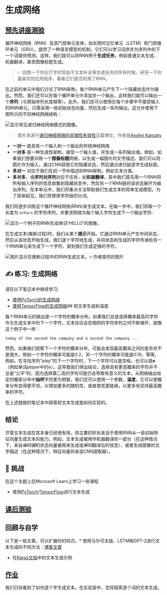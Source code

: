 # 生成网络

## [预先讲座测验](https://red-field-0a6ddfd03.1.azurestaticapps.net/quiz/117)

循环神经网络（RNN）及其门控单元变体，如长短时记忆单元（LSTM）和门控循环单元（GRU），提供了一种语言模型的机制，它们可以学习词序并为序列中的下一个词提供预测。这样，我们就可以将RNN用于**生成任务**，例如普通文本生成、机器翻译，甚至图像标题生成。

> ✅ 回想一下你在打字时受益于文本补全等生成任务的所有时候。研究一下你最喜欢的应用程序，看看它们是否利用了RNN。

在之前的单元中我们讨论了RNN架构，每个RNN单元产生下一个隐藏状态作为输出。然而，我们还可以在每个循环单元中添加另一个输出，这样我们就可以输出一个**序列**（与原始序列长度相等）。此外，我们还可以使用在每个步骤中不接受输入的RNN单元，只需采用一些初始状态向量，然后生成一系列输出。这允许使用下图所示的不同神经网络结构：

![显示常见递归神经网络模式的图像。](images/unreasonable-effectiveness-of-rnn.jpg)

> 图片来源于[递归神经网络的非理性有效性](http://karpathy.github.io/2015/05/21/rnn-effectiveness/)这篇博文，作者是[Andrej Karpaty](http://karpathy.github.io/)

* **一对一** 是具有一个输入和一个输出的传统神经网络
* **一对多** 是一种生成性架构，接受一个输入值，并生成一系列输出值。例如，如果我们想要训练一个**图像标题**网络，以生成一幅图片的文字描述，我们可以将图片作为输入，通过CNN获取它的隐藏状态，然后通过递归链逐字生成标题。
* **多对一** 对应于我们在前一节中描述的RNN架构，例如文本分类。
* **多对多**，或**序列对序列**对应于任务，如**机器翻译**，其中我们首先用一个RNN将所有输入序列的信息收集到隐藏状态中，然后另一个RNN链将该状态展开为输出序列。在本单元中，我们将重点关注帮助我们生成文本的简单生成模型。为了简单起见，我们将使用字符级的分词。

我们将逐步训练这个循环神经网络(RNN)来生成文本。在每一步中，我们将取一个长度为 `nchars` 的字符序列，并要求网络为每个输入字符生成下一个输出字符:

![显示一个例子的RNN生成单词'HELLO'的图像。](images/rnn-generate.png)

在生成文本(推断过程)时，我们从某个**提示**开始，它通过RNN单元产生中间状态，然后从该状态开始生成。我们逐个字符地生成，并将状态和生成的字符传递给另一个RNN单元来生成下一个字符，直到我们生成足够的字符。

![图片显示在推断过程中的RNN生成文本。](images/rnn-generate-inf.png)> 作者提供的图片

## ✍️ 练习: 生成网络

请在以下笔记本中继续学习:

* [使用PyTorch的生成网络](GenerativePyTorch.ipynb)
* [使用TensorFlow的生成网络](GenerativeTF.ipynb)## 软文本生成和温度

每个RNN单元的输出是一个字符的概率分布。如果我们总是选择概率最高的字符作为生成文本中的下一个字符，文本往往会在相同的字符序列之间不断循环，就像这个例子中一样：

```
today of the second the company and a second the company ...
```

然而，如果我们观察下一个字符的概率分布，可能会发现最高概率之间的差异并不是很大，例如一个字符的概率可能是0.2，另一个字符的概率可能是0.19，等等。例如，在寻找序列“*play*”的下一个字符时，下一个字符可以是空格，也可以是**e**（例如单词*player*中的e）。这导致我们得出结论，选择具有更高概率的字符并不总是“公平”的，因为选择第二高的字符可能仍会导致有意义的文本。从网络输出给定的概率分布中**抽样**字符更为明智。我们还可以使用一个参数，**温度**，它可以使概率分布变得更平坦，以增加更多的随机性，或者使其更陡峭，以更多地坚持最高概率的字符。

在上述链接的笔记本中探索软文本生成是如何实现的。

## 结论

尽管文本生成在其本身已经很有用，但主要的好处来自于使用RNN从一些初始特征向量生成文本的能力。例如，文本生成被用作机器翻译的一部分（在这种情况下，来自*编码器*的状态向量被用来生成或*解码*翻译后的信息），或者生成图像的文字描述（在这种情况下，特征向量将来自CNN提取器）。

## 🚀 挑战

在这个主题上在Microsoft Learn上学习一些课程

* 使用[PyTorch](https://docs.microsoft.com/learn/modules/intro-natural-language-processing-pytorch/6-generative-networks/?WT.mc_id=academic-77998-cacaste)/[TensorFlow](https://docs.microsoft.com/learn/modules/intro-natural-language-processing-tensorflow/5-generative-networks/?WT.mc_id=academic-77998-cacaste)进行文本生成

## [课后测验](https://red-field-0a6ddfd03.1.azurestaticapps.net/quiz/217)

## 回顾与自学

以下是一些文章，可以扩展你的知识。* 使用马尔可夫链、LSTM和GPT-2进行文本生成的不同方法：[博客文章](https://towardsdatascience.com/text-generation-gpt-2-lstm-markov-chain-9ea371820e1e)
* 在[Keras文档](https://keras.io/examples/generative/lstm_character_level_text_generation/)中的文本生成示例

## [作业](lab/README.md)

我们已经看到了如何逐个字生成文本。在实验室中，您将探索逐个词的文本生成。